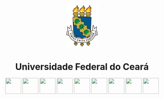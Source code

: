 <div align="center">
  <a href="https://www.ufc.br/"><img src="./images/brasao.svg" width=100"></a>
  <h1>Universidade Federal do Ceará</h1>
</div>

<div align="center">
<a href="https://github.com/wesleey">
<img src="https://github.com/wesleey.png?s=50" width="50" height="50"></a>
<a href="https://github.com/emanoelvitor">
<img src="https://github.com/emanoelvitor.png?s=50" width="50" height="50"></a>
<a href="https://github.com/pkziinn10">
<img src="https://github.com/pkziinn10.png?s=50" width="50" height="50"></a>
<a href="https://github.com/aslisonas">
<img src="https://github.com/aslisonas.png?s=50" width="50" height="50"></a>
<a href="https://github.com/nuvim">
<img src="https://github.com/nuvim.png?s=50" width="50" height="50"></a>
<a href="https://github.com/mikeyasbrito">
<img src="https://github.com/mikeyasbrito.png?s=50" width="50" height="50"></a>
<a href="https://github.com/joaokaue">
<img src="https://github.com/joaokaue.png?s=50" width="50" height="50"></a>
<a href="https://github.com/alisondantas">
<img src="https://github.com/alisondantas.png?s=50" width="50" height="50"></a>
<a href="https://github.com/josuelemoos">
<img src="https://github.com/josuelemoos.png?s=50" width="50" height="50"></a>
</div>
